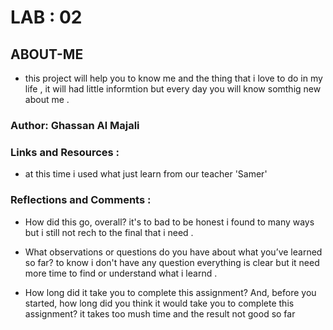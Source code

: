 # LAB : 02 
## ABOUT-ME

* this project will help you to know me and the thing that i love to do in my life , it will had  little informtion but every day you will know somthig new about me .

### Author: Ghassan Al Majali

### Links and Resources :

- at this time i used what just learn from our teacher 'Samer'



### Reflections and Comments :

- How did this go, overall?
it's to bad to be honest i found to many ways but i still not rech to the final that i need  .

- What observations or questions do you have about what you’ve learned so far?
to know i don't have any question everything is clear but it need more time to find or understand what i learnd .

- How long did it take you to complete this assignment? And, before you started, how long did you think it would take you to complete this assignment?
it takes too mush time and the result not good so far 



